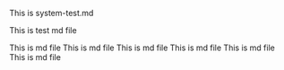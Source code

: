 This is system-test.md 


This is test md file 

This is md file 
This is md file 
This is md file 
This is md file 
This is md file 
This is md file 